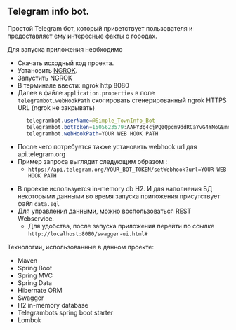 ## Telegram info bot.
Простой Telegram бот, который приветствует пользователя и предоставляет ему интересные факты о городах.

Для запуска приложения необходимо
- Скачать исходный код проекта.
- Установить [NGROK](https://ngrok.com/).
- Запустить NGROK 
- В терминале ввести: ngrok http 8080
- Далее в файле ```application.properties``` в поле ```telegrambot.webHookPath``` скопировать сгенерированный ngrok HTTPS URL  (ngrok не закрывать)
```java 
      telegrambot.userName=@Simple_TownInfo_Bot
      telegrambot.botToken=1505623579:AAFY3g4cjPQzQpcm9ddRCaYvG4YMoGEmn04
      telegrambot.webHookPath=YOUR WEB HOOK PATH
```
- После чего потребуется также установить webhook url для api.telegram.org
- Пример запроса выглядит следующим образом :
    - `https://api.telegram.org/YOUR_BOT_TOKEN/setWebhook?url=YOUR WEB HOOK PATH`


* В проекте используется in-memory db H2. И для наполнения БД некоторыми данными во время запуска приложения присутствует файл `data.sql`
* Для управления данными, можно воспользоваться REST Webservice.
    * Для удобства, после запуска приложения перейти по ссылке `http://localhost:8080/swagger-ui.html#`

Технологии, использованные в данном проекте:
- Maven
- Spring Boot
- Spring MVC
- Spring Data
- Hibernate ORM
- Swagger
- H2 in-memory database
- Telegrambots spring boot starter
- Lombok